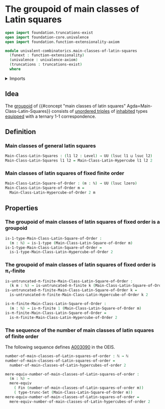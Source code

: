 # The groupoid of main classes of Latin squares

```agda
open import foundation.truncations-exist
open import foundation-core.univalence
open import foundation.function-extensionality-axiom

module univalent-combinatorics.main-classes-of-latin-squares
  (funext : function-extensionality)
  (univalence : univalence-axiom)
  (truncations : truncations-exist)
  where
```

<details><summary>Imports</summary>

```agda
open import elementary-number-theory.natural-numbers

open import foundation.1-types funext univalence
open import foundation.mere-equivalences funext univalence truncations
open import foundation.set-truncations funext univalence
open import foundation.universe-levels

open import univalent-combinatorics.main-classes-of-latin-hypercubes funext univalence truncations
open import univalent-combinatorics.pi-finite-types funext univalence truncations
open import univalent-combinatorics.standard-finite-types funext univalence truncations
open import univalent-combinatorics.untruncated-pi-finite-types funext univalence truncations
```

</details>

## Idea

The [groupoid](foundation.1-types.md) of
{{#concept "main classes of latin squares" Agda=Main-Class-Latin-Squares}}
consists of [unordered triples](foundation.unordered-tuples.md) of
[inhabited](foundation.inhabited-types.md) types
[equipped](foundation.structure.md) with a ternary 1-1 correspondence.

## Definition

### Main classes of general latin squares

```agda
Main-Class-Latin-Squares : (l1 l2 : Level) → UU (lsuc l1 ⊔ lsuc l2)
Main-Class-Latin-Squares l1 l2 = Main-Class-Latin-Hypercube l1 l2 2
```

### Main classes of latin squares of fixed finite order

```agda
Main-Class-Latin-Square-of-Order : (m : ℕ) → UU (lsuc lzero)
Main-Class-Latin-Square-of-Order m =
  Main-Class-Latin-Hypercube-of-Order 2 m
```

## Properties

### The groupoid of main classes of latin squares of fixed order is a groupoid

```agda
is-1-type-Main-Class-Latin-Square-of-Order :
  (m : ℕ) → is-1-type (Main-Class-Latin-Square-of-Order m)
is-1-type-Main-Class-Latin-Square-of-Order =
  is-1-type-Main-Class-Latin-Hypercube-of-Order 2
```

### The groupoid of main classes of latin squares of fixed order is π₁-finite

```agda
is-untruncated-π-finite-Main-Class-Latin-Square-of-Order :
  (k m : ℕ) → is-untruncated-π-finite k (Main-Class-Latin-Square-of-Order m)
is-untruncated-π-finite-Main-Class-Latin-Square-of-Order k =
  is-untruncated-π-finite-Main-Class-Latin-Hypercube-of-Order k 2

is-π-finite-Main-Class-Latin-Square-of-Order :
  (m : ℕ) → is-π-finite 1 (Main-Class-Latin-Square-of-Order m)
is-π-finite-Main-Class-Latin-Square-of-Order =
  is-π-finite-Main-Class-Latin-Hypercube-of-Order 2
```

### The sequence of the number of main classes of latin squares of finite order

The following sequence defines [A003090](https://oeis.org/A003090) in the OEIS.

```agda
number-of-main-classes-of-Latin-squares-of-order : ℕ → ℕ
number-of-main-classes-of-Latin-squares-of-order =
  number-of-main-classes-of-Latin-hypercubes-of-order 2

mere-equiv-number-of-main-classes-of-Latin-squares-of-order :
  (m : ℕ) →
  mere-equiv
    ( Fin (number-of-main-classes-of-Latin-squares-of-order m))
    ( type-trunc-Set (Main-Class-Latin-Square-of-Order m))
mere-equiv-number-of-main-classes-of-Latin-squares-of-order =
  mere-equiv-number-of-main-classes-of-Latin-hypercubes-of-order 2
```
